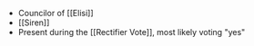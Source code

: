 - Councilor of [[Elisi]]
- [[Siren]]
- Present during the [[Rectifier Vote]], most likely voting "yes"